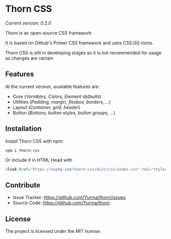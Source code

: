 
# Thorn CSS
*Current version: 0.2.0*



Thorn is an open-source CSS framework

It is based on Github's Primer CSS framework and uses CSS.GG icons.

Thorn CSS is still in developing stages so it is not recommended for usage as changes are certain

Features
--------

At the current version, available features are:

- Core (*Variables, Colors, Element defaults*) 
- Utilities (*Padding, margin, flexbox, borders, ...*)
- Layout (*Container, grid, header*)
- Button (*Buttons, button styles, button groups, ...*)


Installation
------------

Install Thorn CSS with npm:

    npm i thorn-css



Or include it in HTML Head with 

```html
<link href="https://unpkg.com/thorn-css/dist/css/index.css" rel="stylesheet" />
```


Contribute
----------

- Issue Tracker: https://github.com/Yurma/thorn/issues
- Source Code: https://github.com/Yurma/thorn

License
-------

The project is licensed under the MIT license.